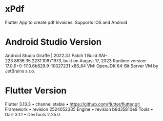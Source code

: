 # xPdf
 Flutter App to create pdf Invoices. Supports iOS and Android


# Android Studio Version
Android Studio Giraffe | 2022.3.1 Patch 1
Build #AI-223.8836.35.2231.10671973, built on August 17, 2023
Runtime version: 17.0.6+0-17.0.6b829.9-10027231 x86_64
VM: OpenJDK 64-Bit Server VM by JetBrains s.r.o.


# Flutter Version
Flutter 3.13.3 • channel stable • https://github.com/flutter/flutter.git
Framework • revision 2524052335
Engine • revision b8d35810e9
Tools • Dart 3.1.1 • DevTools 2.25.0
